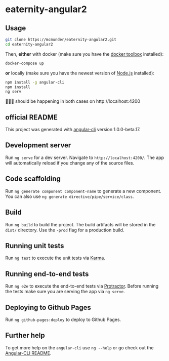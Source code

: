 # eaternity-angular2

## Usage

```bash
git clone https://mcmunder/eaternity-angular2.git
cd eaternity-angular2
```
Then,  __either__ with docker (make sure you have the [docker toolbox](https://www.docker.com/products/docker-toolbox) installed):

```bash
docker-compose up
```

__or__ locally (make sure you have the newest version of [Node.js](https://nodejs.org/en/download/) installed):

```bash
npm install -g angular-cli
npm install
ng serv
```

🎩🐇🔮 should be happening in both cases on http://localhost:4200

## official README

This project was generated with [angular-cli](https://github.com/angular/angular-cli) version 1.0.0-beta.17.

## Development server
Run `ng serve` for a dev server. Navigate to `http://localhost:4200/`. The app will automatically reload if you change any of the source files.

## Code scaffolding

Run `ng generate component component-name` to generate a new component. You can also use `ng generate directive/pipe/service/class`.

## Build

Run `ng build` to build the project. The build artifacts will be stored in the `dist/` directory. Use the `-prod` flag for a production build.

## Running unit tests

Run `ng test` to execute the unit tests via [Karma](https://karma-runner.github.io).

## Running end-to-end tests

Run `ng e2e` to execute the end-to-end tests via [Protractor](http://www.protractortest.org/).
Before running the tests make sure you are serving the app via `ng serve`.

## Deploying to Github Pages

Run `ng github-pages:deploy` to deploy to Github Pages.

## Further help

To get more help on the `angular-cli` use `ng --help` or go check out the [Angular-CLI README](https://github.com/angular/angular-cli/blob/master/README.md).
